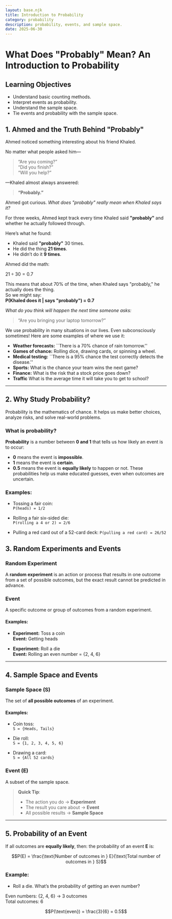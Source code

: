 ```yaml
---
layout: base.njk
title: Introduction to Probability
category: probability
description: probability, events, and sample space.
date: 2025-06-30
---
```


# What Does "Probably" Mean? An Introduction to Probability

## Learning Objectives
- Understand basic counting methods.
- Interpret events as probability.
- Understand the sample space.
- Tie events and probability with the sample space.

## 1. Ahmed and the Truth Behind "Probably"

Ahmed noticed something interesting about his friend Khaled.

No matter what people asked him—  
> “Are you coming?”  
> “Did you finish?”  
> “Will you help?”  

—Khaled almost always answered:  
> **“Probably.”**

Ahmed got curious. *What does "probably" really mean when Khaled says it?*

For three weeks, Ahmed kept track every time Khaled said **"probably"** and whether he actually followed through.

Here’s what he found:

- Khaled said **"probably"** 30 times.  
- He did the thing **21 times**.  
- He didn’t do it **9 times**.

Ahmed did the math:

$21 ÷ 30 = 0.7$

This means that about 70% of the time, when Khaled says "probably," he actually does the thing.  
So we might say:  
**P(Khaled does it | says "probably") = 0.7**


*What do you think will happen the next time someone asks:*
> “Are you bringing your laptop tomorrow?”

We use probability in many situations in our lives. Even subconsciously sometimes! Here are some examples of where we use it: 

- **Weather forecasts:** ``There is a 70\% chance of rain tomorrow.''
- **Games of chance:** Rolling dice, drawing cards, or spinning a wheel.
- **Medical testing:** ``There is a 95\% chance the test correctly detects the disease.''
- **Sports:** What is the chance your team wins the next game?
- **Finance:** What is the risk that a stock price goes down?
- **Traffic** What is the average time it will take you to get to school?
 ---

## 2. Why Study Probability?
Probability is the mathematics of chance. It helps us make better choices, analyze risks, and solve real-world problems. 

### What is probability?

**Probability** is a number between **0 and 1** that tells us how likely an event is to occur:

- **0** means the event is **impossible**.
- **1** means the event is **certain**.
- **0.5** means the event is **equally likely** to happen or not.
These probabilities help us make educated guesses, even when outcomes are uncertain.


### Examples:

- Tossing a fair coin:  
  `P(heads) = 1/2`

- Rolling a fair six-sided die:  
  `P(rolling a 4 or 2) = 2/6`

- Pulling a red card out of a 52-card deck: 
    `P(pulling a red card) = 26/52`


## 3. Random Experiments and Events

### Random Experiment

A **random experiment** is an action or process that results in one outcome from a set of possible outcomes, but the exact result cannot be predicted in advance.


### Event

A specific outcome or group of outcomes from a random experiment.

#### Examples:

- **Experiment:** Toss a coin  
  **Event:** Getting heads

- **Experiment:** Roll a die  
  **Event:** Rolling an even number = {2, 4, 6}

---

## 4. Sample Space and Events

### Sample Space (S)

The set of **all possible outcomes** of an experiment.

#### Examples:

- Coin toss:  
  `S = {Heads, Tails}`

- Die roll:  
  `S = {1, 2, 3, 4, 5, 6}`

- Drawing a card:  
  `S = {All 52 cards}`

### Event (E)

A subset of the sample space.

> **Quick Tip**:  
> - The action you do → **Experiment**  
> - The result you care about → **Event**  
> - All possible results → **Sample Space**

---

## 5. Probability of an Event

If all outcomes are **equally likely**, then:
the probability of an event **E** is:

$$P(E) = \frac{\text{Number of outcomes in } E}{\text{Total number of outcomes in } S}$$

### Example:

- Roll a die. What’s the probability of getting an even number?

Even numbers: {2, 4, 6} → 3 outcomes  
Total outcomes: 6

$$P(\text{even}) = \frac{3}{6} = 0.5$$
